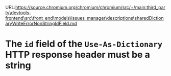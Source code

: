 URL:https://source.chromium.org/chromium/chromium/src/+/main:third_party\devtools-frontend\src\front_end\models\issues_manager\descriptions\sharedDictionaryWriteErrorNonStringIdField.md
# The `id` field of the `Use-As-Dictionary` HTTP response header must be a string
